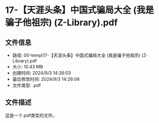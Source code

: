 ﻿# 17-【天涯头条】中国式骗局大全 (我是骗子他祖宗) (Z-Library).pdf

## 文件信息
- 路径: 00-temp\17-【天涯头条】中国式骗局大全 (我是骗子他祖宗) (Z-Library).pdf
- 大小: 10.43 MB
- 创建时间: 2024/9/3 14:26:03
- 最后修改时间: 2024/9/3 14:26:06
- 文件类型: .pdf

## 文件描述
这是一个.pdf类型的文件。

